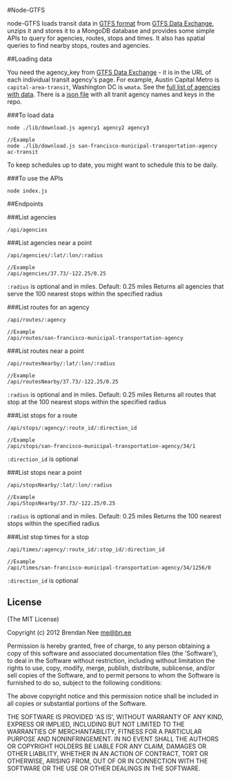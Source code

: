 #Node-GTFS

node-GTFS loads transit data in [GTFS format](https://developers.google.com/transit/) from [GTFS Data Exchange](http://www.gtfs-data-exchange.com/), unzips it and stores it to a MongoDB database and provides some simple APIs to query for agencies, routes, stops and times.  It also has spatial queries to find nearby stops, routes and agencies.

##Loading data

You need the agency_key from [GTFS Data Exchange](http://www.gtfs-data-exchange.com/) - it is in the URL of each individual transit agency's page.  For example, Austin Capital Metro is `capital-area-transit`, Washington DC is `wmata`.  See the [full list of agencies with data](http://www.gtfs-data-exchange.com/agencies). There is a [json file](https://github.com/brendannee/node-gtfs/blob/master/agencies.json) with all tranit agency names and keys in the repo.

###To load data

    node ./lib/download.js agency1 agency2 agency3
    
    //Example
    node ./lib/download.js san-francisco-municipal-transportation-agency ac-transit

To keep schedules up to date, you might want to schedule this to be daily.

###To use the APIs

    node index.js

##Endpoints

###List agencies

    /api/agencies

###List agencies near a point

    /api/agencies/:lat/:lon/:radius
    
    //Example
    /api/agencies/37.73/-122.25/0.25
`:radius` is optional and in miles.  Default: 0.25 miles
Returns all agencies that serve the 100 nearest stops within the specified radius

###List routes for an agency

    /api/routes/:agency
    
    //Example
    /api/routes/san-francisco-municipal-transportation-agency

###List routes near a point

    /api/routesNearby/:lat/:lon/:radius
    
    //Example
    /api/routesNearby/37.73/-122.25/0.25
`:radius` is optional and in miles.  Default: 0.25 miles
Returns all routes that stop at the 100 nearest stops within the specified radius

###List stops for a route

    /api/stops/:agency/:route_id/:direction_id
    
    //Example
    /api/stops/san-francisco-municipal-transportation-agency/34/1
`:direction_id` is optional

###List stops near a point

    /api/stopsNearby/:lat/:lon/:radius
    
    //Example
    /api/StopsNearby/37.73/-122.25/0.25
`:radius` is optional and in miles.  Default: 0.25 miles
Returns the 100 nearest stops within the specified radius

###List stop times for a stop    

    /api/times/:agency/:route_id/:stop_id/:direction_id
    
    //Example
    /api/times/san-francisco-municipal-transportation-agency/34/1256/0
`:direction_id` is optional


## License

(The MIT License)

Copyright (c) 2012 Brendan Nee <me@bn.ee>

Permission is hereby granted, free of charge, to any person obtaining a copy of this software and associated documentation files (the 'Software'), to deal in the Software without restriction, including without limitation the rights to use, copy, modify, merge, publish, distribute, sublicense, and/or sell copies of the Software, and to permit persons to whom the Software is furnished to do so, subject to the following conditions:

The above copyright notice and this permission notice shall be included in all copies or substantial portions of the Software.

THE SOFTWARE IS PROVIDED 'AS IS', WITHOUT WARRANTY OF ANY KIND, EXPRESS OR IMPLIED, INCLUDING BUT NOT LIMITED TO THE WARRANTIES OF MERCHANTABILITY, FITNESS FOR A PARTICULAR PURPOSE AND NONINFRINGEMENT. IN NO EVENT SHALL THE AUTHORS OR COPYRIGHT HOLDERS BE LIABLE FOR ANY CLAIM, DAMAGES OR OTHER LIABILITY, WHETHER IN AN ACTION OF CONTRACT, TORT OR OTHERWISE, ARISING FROM, OUT OF OR IN CONNECTION WITH THE SOFTWARE OR THE USE OR OTHER DEALINGS IN THE SOFTWARE.
